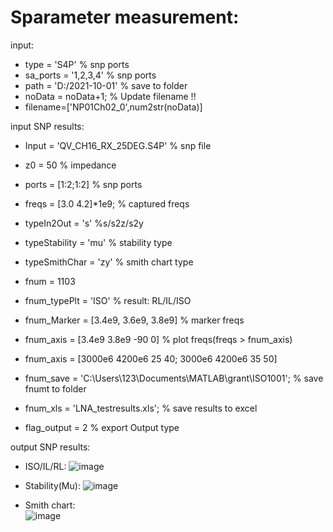 # Sparameter measurement:
input:
  - type = 'S4P' % snp ports
  - sa_ports = '1,2,3,4' % snp ports
  - path = 'D:/2021-10-01' % save to folder
  - noData = noData+1; % Update filename !!
  - filename=['NP01Ch02_0',num2str(noData)]

input SNP results:
  - Input = 'QV_CH16_RX_25DEG.S4P' % snp file
  - z0 = 50 % impedance
  - ports = [1:2;1:2] % snp ports
  - freqs = [3.0 4.2]*1e9; % captured freqs
  - typeIn2Out = 's' %s/s2z/s2y
  - typeStability = 'mu' % stability type
  - typeSmithChar = 'zy' % smith chart type
    
  - fnum = 1103
  - fnum_typePlt = 'ISO' % result: RL/IL/ISO    
  - fnum_Marker = [3.4e9, 3.6e9, 3.8e9] % marker freqs    
  - fnum_axis = [3.4e9 3.8e9 -90 0] % plot freqs(freqs > fnum_axis)
  - fnum_axis = [3000e6 4200e6 25 40; 3000e6 4200e6 35 50]
  - fnum_save = 'C:\Users\123\Documents\MATLAB\grant\ISO1001'; % save fnumt to folder
  - fnum_xls = 'LNA_testresults.xls'; % save results to excel  
  - flag_output = 2 % export Output type

output SNP results:
 - ISO/IL/RL:
![image](https://user-images.githubusercontent.com/87049112/139970200-3587146f-cf35-434a-9940-819b2f617aef.png)

  - Stability(Mu): 
![image](https://user-images.githubusercontent.com/87049112/139970253-83e0e9c6-ea27-41a1-98fc-a2c909c25587.png)

  - Smith chart:      
![image](https://user-images.githubusercontent.com/87049112/139970476-3ce1bc92-efb5-4afe-b4aa-143fac263419.png)
